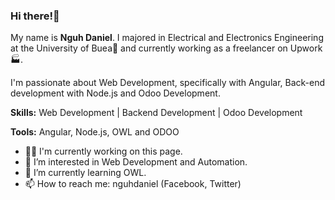 ### Hi there!👋

My name is **Nguh Daniel**. I majored in Electrical and Electronics Engineering at the University of Buea🏫 and currently working as a freelancer on Upwork🏭.

I'm passionate about Web Development, specifically with Angular, Back-end development with Node.js and Odoo Development.

**Skills:**
Web Development | Backend Development | Odoo Development

**Tools:**
Angular, Node.js, OWL and ODOO

- 👷‍♂️ I'm currently working on this page.
- 👀 I’m interested in Web Development and Automation.
- 🌱 I’m currently learning OWL.
- 📫 How to reach me: nguhdaniel (Facebook, Twitter)

<!---
DanielNguh/DanielNguh is a ✨ special ✨ repository because its `README.md` (this file) appears on your GitHub profile.
You can click the Preview link to take a look at your changes.
--->
